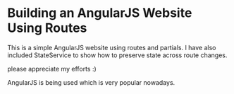 Building an AngularJS Website Using Routes
======================

This is a simple AngularJS website using routes and partials. I have also included StateService to show how to preserve state across route changes.

please appreciate my efforts :)

AngularJS is being used which is very popular nowadays.
